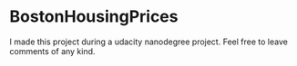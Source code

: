 # BostonHousingPrices
I made this project during a udacity nanodegree project. Feel free to leave comments of any kind.

